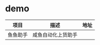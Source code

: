 # demo



|   项目                   |         描述           |           地址          |
| -----------------------  | --------------------  | ----------------------- |
|   鱼鱼助手               |    咸鱼自动化上货助手    |                          |
